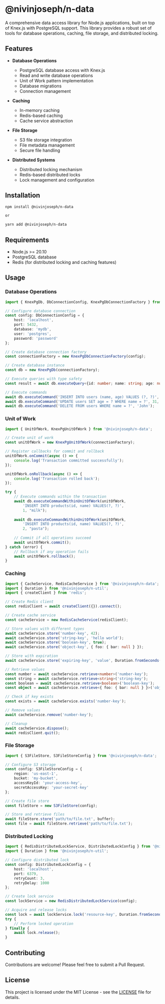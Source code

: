 # @nivinjoseph/n-data

A comprehensive data access library for Node.js applications, built on top of Knex.js with PostgreSQL support. This library provides a robust set of tools for database operations, caching, file storage, and distributed locking.

## Features

- **Database Operations**
  - PostgreSQL database access with Knex.js
  - Read and write database operations
  - Unit of Work pattern implementation
  - Database migrations
  - Connection management

- **Caching**
  - In-memory caching
  - Redis-based caching
  - Cache service abstraction

- **File Storage**
  - S3 file storage integration
  - File metadata management
  - Secure file handling

- **Distributed Systems**
  - Distributed locking mechanism
  - Redis-based distributed locks
  - Lock management and configuration

## Installation

```bash
npm install @nivinjoseph/n-data

or 

yarn add @nivinjoseph/n-data
```

## Requirements

- Node.js >= 20.10
- PostgreSQL database
- Redis (for distributed locking and caching features)

## Usage

### Database Operations

```typescript
import { KnexPgDb, DbConnectionConfig, KnexPgDbConnectionFactory } from '@nivinjoseph/n-data';

// Configure database connection
const config: DbConnectionConfig = {
    host: 'localhost',
    port: 5432,
    database: 'mydb',
    user: 'postgres',
    password: 'password'
};

// Create database connection factory
const connectionFactory = new KnexPgDbConnectionFactory(config);

// Create database instance
const db = new KnexPgDb(connectionFactory);

// Execute queries with type safety
const result = await db.executeQuery<{id: number; name: string; age: number;}>('SELECT * FROM users WHERE id = ?', 1);

// Execute commands
await db.executeCommand('INSERT INTO users (name, age) VALUES (?, ?)', 'John', 30);
await db.executeCommand('UPDATE users SET age = ? WHERE name = ?', 31, 'John');
await db.executeCommand('DELETE FROM users WHERE name = ?', 'John');
```

### Unit of Work

```typescript
import { UnitOfWork, KnexPgUnitOfWork } from '@nivinjoseph/n-data';

// Create unit of work
const unitOfWork = new KnexPgUnitOfWork(connectionFactory);

// Register callbacks for commit and rollback
unitOfWork.onCommit(async () => {
    console.log('Transaction committed successfully');
});

unitOfWork.onRollback(async () => {
    console.log('Transaction rolled back');
});

try {
    // Execute commands within the transaction
    await db.executeCommandWithinUnitOfWork(unitOfWork, 
        'INSERT INTO products(id, name) VALUES(?, ?)', 
        1, "milk");
    
    await db.executeCommandWithinUnitOfWork(unitOfWork,
        'INSERT INTO products(id, name) VALUES(?, ?)',
        2, "pasta");
    
    // Commit if all operations succeed
    await unitOfWork.commit();
} catch (error) {
    // Rollback if any operation fails
    await unitOfWork.rollback();
}
```

### Caching

```typescript
import { CacheService, RedisCacheService } from '@nivinjoseph/n-data';
import { Duration } from '@nivinjoseph/n-util';
import { createClient } from 'redis';

// Create Redis client
const redisClient = await createClient({}).connect();

// Create cache service
const cacheService = new RedisCacheService(redisClient);

// Store values with different types
await cacheService.store('number-key', 42);
await cacheService.store('string-key', 'hello world');
await cacheService.store('boolean-key', true);
await cacheService.store('object-key', { foo: { bar: null } });

// Store with expiration
await cacheService.store('expiring-key', 'value', Duration.fromSeconds(30));

// Retrieve values
const number = await cacheService.retrieve<number>('number-key');
const string = await cacheService.retrieve<string>('string-key');
const boolean = await cacheService.retrieve<boolean>('boolean-key');
const object = await cacheService.retrieve<{ foo: { bar: null } }>('object-key');

// Check if key exists
const exists = await cacheService.exists('number-key');

// Remove values
await cacheService.remove('number-key');

// Cleanup
await cacheService.dispose();
await redisClient.quit();
```

### File Storage

```typescript
import { S3FileStore, S3FileStoreConfig } from '@nivinjoseph/n-data';

// Configure S3 storage
const config: S3FileStoreConfig = {
    region: 'us-east-1',
    bucket: 'my-bucket',
    accessKeyId: 'your-access-key',
    secretAccessKey: 'your-secret-key'
};

// Create file store
const fileStore = new S3FileStore(config);

// Store and retrieve files
await fileStore.store('path/to/file.txt', buffer);
const file = await fileStore.retrieve('path/to/file.txt');
```

### Distributed Locking

```typescript
import { RedisDistributedLockService, DistributedLockConfig } from '@nivinjoseph/n-data';
import { Duration } from '@nivinjoseph/n-util';

// Configure distributed lock
const config: DistributedLockConfig = {
    host: 'localhost',
    port: 6379,
    retryCount: 3,
    retryDelay: 1000
};

// Create lock service
const lockService = new RedisDistributedLockService(config);

// Acquire and release locks
const lock = await lockService.lock('resource-key', Duration.fromSeconds(30));
try {
    // Perform locked operation
} finally {
    await lock.release();
}
```

## Contributing

Contributions are welcome! Please feel free to submit a Pull Request.

## License

This project is licensed under the MIT License - see the [LICENSE](LICENSE) file for details.
